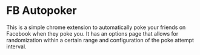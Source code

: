 # FB Autopoker

This is a simple chrome extension to automatically poke your friends on Facebook when they poke you. It has an options page that allows for randomization within a certain range and configuration of the poke attempt interval.
